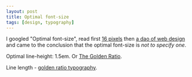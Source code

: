```yaml
---
layout: post
title: Optimal font-size
tags: [design, typography]
---
```


I googled "Optimal font-size", read first [16 pixels](http://www.smashingmagazine.com/2011/10/07/16-pixels-body-copy-anything-less-costly-mistake/) then [a dao of web design](http://alistapart.com/article/dao) and came to the conclusion that the optimal font-size is *not to specify one*.

Optimal line-height: 1.5em. Or [The Golden Ratio](http://www.pearsonified.com/2011/12/golden-ratio-typography.php).

Line length - [golden ratio typography](http://www.pearsonified.com/2011/12/golden-ratio-typography.php).
